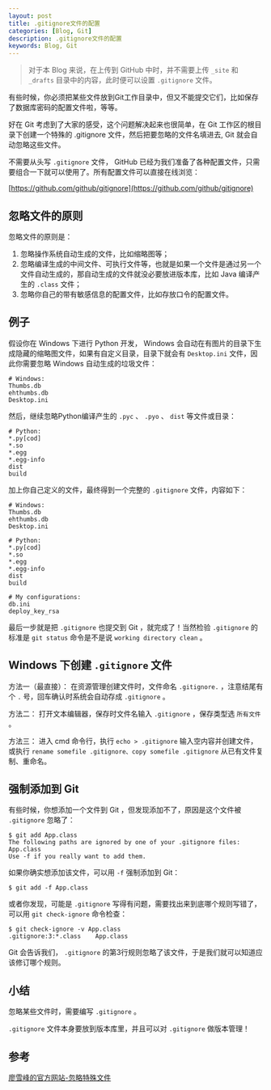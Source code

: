 ```yaml
---
layout: post
title: .gitignore文件的配置
categories: [Blog, Git]
description: .gitignore文件的配置
keywords: Blog, Git
---
```


> 对于本 Blog 来说，在上传到 GitHub 中时，并不需要上传 `_site` 和 `_drafts` 目录中的内容，此时便可以设置 `.gitignore` 文件。

有些时候，你必须把某些文件放到Git工作目录中，但又不能提交它们，比如保存了数据库密码的配置文件啦，等等。

好在 Git 考虑到了大家的感受，这个问题解决起来也很简单，在 Git 工作区的根目录下创建一个特殊的 .gitignore 文件，然后把要忽略的文件名填进去, Git 就会自动忽略这些文件。

不需要从头写 `.gitignore` 文件， GitHub 已经为我们准备了各种配置文件，只需要组合一下就可以使用了。所有配置文件可以直接在线浏览：

[https://github.com/github/gitignore](https://github.com/github/gitignore)

## 忽略文件的原则

忽略文件的原则是：

1. 忽略操作系统自动生成的文件，比如缩略图等；
2. 忽略编译生成的中间文件、可执行文件等，也就是如果一个文件是通过另一个文件自动生成的，那自动生成的文件就没必要放进版本库，比如 Java 编译产生的 `.class` 文件；
3. 忽略你自己的带有敏感信息的配置文件，比如存放口令的配置文件。


## 例子

假设你在 Windows 下进行 Python 开发， Windows 会自动在有图片的目录下生成隐藏的缩略图文件，如果有自定义目录，目录下就会有 `Desktop.ini` 文件，因此你需要忽略 Windows 自动生成的垃圾文件：

```
# Windows:
Thumbs.db
ehthumbs.db
Desktop.ini
```

然后，继续忽略Python编译产生的 `.pyc` 、 `.pyo` 、 `dist` 等文件或目录：

```
# Python:
*.py[cod]
*.so
*.egg
*.egg-info
dist
build
```

加上你自己定义的文件，最终得到一个完整的 `.gitignore` 文件，内容如下：

```
# Windows:
Thumbs.db
ehthumbs.db
Desktop.ini

# Python:
*.py[cod]
*.so
*.egg
*.egg-info
dist
build

# My configurations:
db.ini
deploy_key_rsa
```

最后一步就是把 `.gitignore` 也提交到 Git ，就完成了！当然检验 `.gitignore` 的标准是 `git status` 命令是不是说 `working directory clean` 。

## Windows 下创建 `.gitignore` 文件

方法一（最直接）：
在资源管理创建文件时，文件命名 `.gitignore.` ，注意结尾有个 `.` 号，回车确认时系统会自动存成 `.gitignore` 。

方法二：
打开文本编辑器，保存时文件名输入 `.gitignore` ，保存类型选 `所有文件` 。

方法三：
进入 cmd 命令行，执行 `echo > .gitignore` 输入空内容并创建文件，或执行 `rename somefile .gitignore、copy somefile .gitignore` 从已有文件复制、重命名。

## 强制添加到 Git

有些时候，你想添加一个文件到 Git ，但发现添加不了，原因是这个文件被 `.gitignore` 忽略了：

```shell
$ git add App.class
The following paths are ignored by one of your .gitignore files:
App.class
Use -f if you really want to add them.
```

如果你确实想添加该文件，可以用 `-f` 强制添加到 Git：

```shell
$ git add -f App.class
```

或者你发现，可能是 	`.gitignore` 写得有问题，需要找出来到底哪个规则写错了，可以用 `git check-ignore` 命令检查：

```shell
$ git check-ignore -v App.class
.gitignore:3:*.class    App.class
```

Git 会告诉我们， `.gitignore` 的第3行规则忽略了该文件，于是我们就可以知道应该修订哪个规则。

## 小结
忽略某些文件时，需要编写 `.gitignore` 。

`.gitignore` 文件本身要放到版本库里，并且可以对 `.gitignore` 做版本管理！


## 参考

[廖雪峰的官方网站-忽略特殊文件](https://www.liaoxuefeng.com/wiki/0013739516305929606dd18361248578c67b8067c8c017b000/0013758404317281e54b6f5375640abbb11e67be4cd49e0000)



